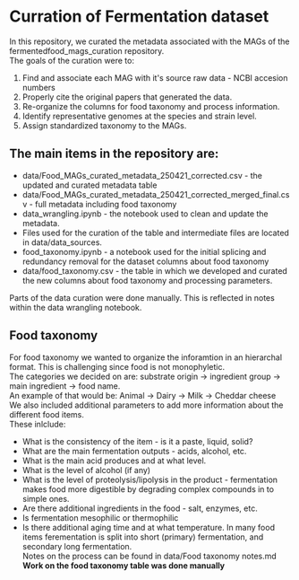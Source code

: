 # Curration of Fermentation dataset 
In this repository, we curated the metadata associated with the MAGs of the fermentedfood_mags_curation repository. <br>
The goals of the curation were to:
1. Find and associate each MAG with it's source raw data - NCBI accesion numbers
2. Properly cite the original papers that generated the data.
3. Re-organize the columns for food taxonomy and process information.
4. Identify representative genomes at the species and strain level.
5. Assign standardized taxonomy to the MAGs.



## The main items in the repository are:
* data/Food_MAGs_curated_metadata_250421_corrected.csv - the updated and curated metadata table
* data/Food_MAGs_curated_metadata_250421_corrected_merged_final.csv - full metadata including food taxonomy
* data_wrangling.ipynb - the notebook used to clean and update the metadata.
* Files used for the curation of the table and intermediate files are located in data/data_sources.
* food_taxonomy.ipynb - a notebook used for the initial splicing and redundancy removal for the dataset columns about food taxonomy
* data/food_taxonomy.csv - the table in which we developed and curated the new columns about food taxonomy and processing parameters. 

Parts of the data curation were done manually. This is reflected in notes within the data wrangling notebook. 

## Food taxonomy
For food taxonomy we wanted to organize the inforamtion in an hierarchal format. This is challenging since food is not monophyletic. <br>
The categories we decided on are: substrate origin -> ingredient group -> main ingredient -> food name. <br>
An example of that would be: Animal -> Dairy -> Milk -> Cheddar cheese <br>
We also included additional parameters to add more information about the different food items. <br>
These inlclude:
* What is the consistency of the item - is it a paste, liquid, solid?
* What are the main fermentation outputs -  acids, alcohol, etc.
* What is the main acid produces and at what level.
* What is the level of alcohol (if any)
* What is the level of proteolysis/lipolysis in the product - fermentation makes food more digestible by degrading complex compounds in to simple ones. 
* Are there additional ingredients in the food - salt, enzymes, etc.
* Is fermentation mesophilic or thermophilic
* Is there additional aging time and at what temperature. In many food items ferementation is split into short (primary) fermentation, and secondary long fermentation. <br>
Notes on the process can be found in data/Food taxonomy notes.md <br>
**Work on the food taxonomy table was done manually**


